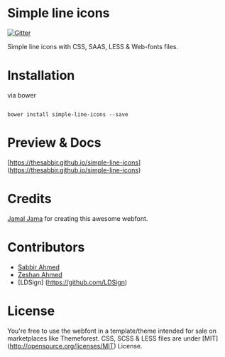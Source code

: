 Simple line icons
====

[![Gitter](https://badges.gitter.im/Join%20Chat.svg)](https://gitter.im/thesabbir/simple-line-icons?utm_source=badge&utm_medium=badge&utm_campaign=pr-badge&utm_content=badge)

Simple line icons with CSS, SAAS, LESS & Web-fonts files.

Installation
====

via bower

```shell

bower install simple-line-icons --save

```

Preview & Docs
===
[https://thesabbir.github.io/simple-line-icons] (https://thesabbir.github.io/simple-line-icons)


Credits
===
[Jamal Jama](https://twitter.com/byjml) for creating this awesome webfont.

Contributors
====
* [Sabbir Ahmed](https://twitter.com/alreadysabbir)
* [Zeshan Ahmed](https://twitter.com/zeshanshani22)
* [LDSign] (https://github.com/LDSign)

License
====
You're free to use the webfont in a template/theme intended for sale on marketplaces like Themeforest.
CSS, SCSS & LESS files are under [MIT] (http://opensource.org/licenses/MIT) License.